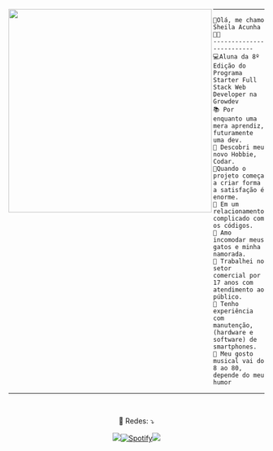

<img align="left" width="400" src="https://www.alura.com.br/artigos/assets/hello-world-em-varias-linguagens/imagem1.gif" /><hr>





```
👋Olá, me chamo Sheila Acunha🏳️‍🌈
-------------------------
💻Aluna da 8º Edição do Programa Starter Full Stack Web Developer na Growdev
📚 Por enquanto uma mera aprendiz, futuramente uma dev.
📝 Descobri meu novo Hobbie, Codar. 
🌟Quando o projeto começa a criar forma a satisfação é enorme.
💖 Em um relacionamento complicado com os códigos.
🚩 Amo incomodar meus gatos e minha namorada.
🔭 Trabalhei no setor comercial por 17 anos com atendimento ao público.
🌱 Tenho experiência com manutenção,(hardware e software) de smartphones.
🎵 Meu gosto musical vai do 8 ao 80, depende do meu humor

```
<hr>

<br>
<p align="center">
        💌 Redes: ⤵️
      </p>




<p align="center">  <a href="https://www.linkedin.com/in/sheilaacunha90/" alt="Linkedin">
        <img src="https://img.shields.io/badge/-Linkedin-0e76a8?style=for-the-badge&logo=Linkedin&logoColor=white&link=https://www.linkedin.com/in/keidsonroby/" /></a><a href="https://open.spotify.com/user/31ddady2ax3sypzpwez7ptbpqigy?si=defcbec6d9584d3e" target="_blank"><img alt="Spotify" src="https://img.shields.io/badge/Spotify-1ED760?&style=for-the-badge&logo=spotify&logoColor=white"></a><a href="sheilaacunha1990@gmail.com"><img
        src="https://img.shields.io/badge/-Gmail-%23333?style=for-the-badge&logo=gmail&logoColor=white"
        target="_blank"></a>
</p>
